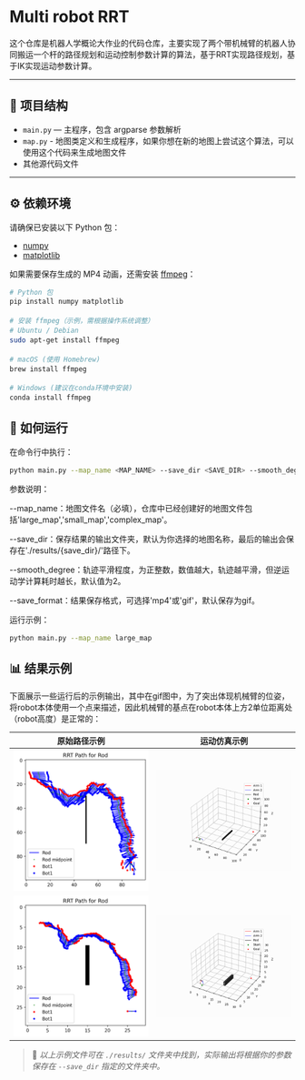 # Multi robot RRT

这个仓库是机器人学概论大作业的代码仓库，主要实现了两个带机械臂的机器人协同搬运一个杆的路径规划和运动控制参数计算的算法，基于RRT实现路径规划，基于IK实现运动参数计算。

---

## 📂 项目结构

- `main.py` — 主程序，包含 argparse 参数解析
- `map.py` - 地图类定义和生成程序，如果你想在新的地图上尝试这个算法，可以使用这个代码来生成地图文件
- 其他源代码文件

---

## ⚙️ 依赖环境

请确保已安装以下 Python 包：

- [numpy](https://numpy.org/)
- [matplotlib](https://matplotlib.org/)

如果需要保存生成的 MP4 动画，还需安装 [ffmpeg](https://ffmpeg.org/)：

```bash
# Python 包
pip install numpy matplotlib

# 安装 ffmpeg（示例，需根据操作系统调整）
# Ubuntu / Debian
sudo apt-get install ffmpeg

# macOS (使用 Homebrew)
brew install ffmpeg

# Windows (建议在conda环境中安装)
conda install ffmpeg
```

## 🚀 如何运行

在命令行中执行：

```bash
python main.py --map_name <MAP_NAME> --save_dir <SAVE_DIR> --smooth_degree <SMOOTH_DEGREE> --save_format <SAVE_FORMAT>
```

参数说明：

--map_name：地图文件名（必填），仓库中已经创建好的地图文件包括'large_map','small_map','complex_map'。

--save_dir：保存结果的输出文件夹，默认为你选择的地图名称，最后的输出会保存在'./results/{save_dir}/'路径下。

--smooth_degree：轨迹平滑程度，为正整数，数值越大，轨迹越平滑，但逆运动学计算耗时越长，默认值为2。

--save_format：结果保存格式，可选择'mp4'或'gif'，默认保存为gif。

运行示例：

```bash
python main.py --map_name large_map
```

## 📊 结果示例

下面展示一些运行后的示例输出，其中在gif图中，为了突出体现机械臂的位姿，将robot本体使用一个点来描述，因此机械臂的基点在robot本体上方2单位距离处（robot高度）是正常的：

| 原始路径示例 | 运动仿真示例 |
| ------------ | ------------- |
| <img src="./results/large_map/path.png" width="300"/>  | <img src="./results/large_map/trace.gif" width="300"/>  |
| <img src="./results/small_map/path.png" width="300"/>  | <img src="./results/small_map/trace.gif" width="300"/>  |


> 📂 *以上示例文件可在 `./results/` 文件夹中找到，实际输出将根据你的参数保存在 `--save_dir` 指定的文件夹中。*

